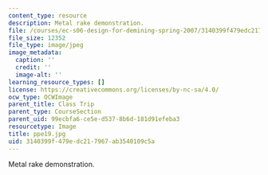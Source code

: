 ```yaml
---
content_type: resource
description: Metal rake demonstration.
file: /courses/ec-s06-design-for-demining-spring-2007/3140399f479edc217967ab3540109c5a_ppe19.jpg
file_size: 12352
file_type: image/jpeg
image_metadata:
  caption: ''
  credit: ''
  image-alt: ''
learning_resource_types: []
license: https://creativecommons.org/licenses/by-nc-sa/4.0/
ocw_type: OCWImage
parent_title: Class Trip
parent_type: CourseSection
parent_uid: 99ecbfa6-ce5e-d537-8b6d-181d91efeba3
resourcetype: Image
title: ppe19.jpg
uid: 3140399f-479e-dc21-7967-ab3540109c5a
---
```

Metal rake demonstration.